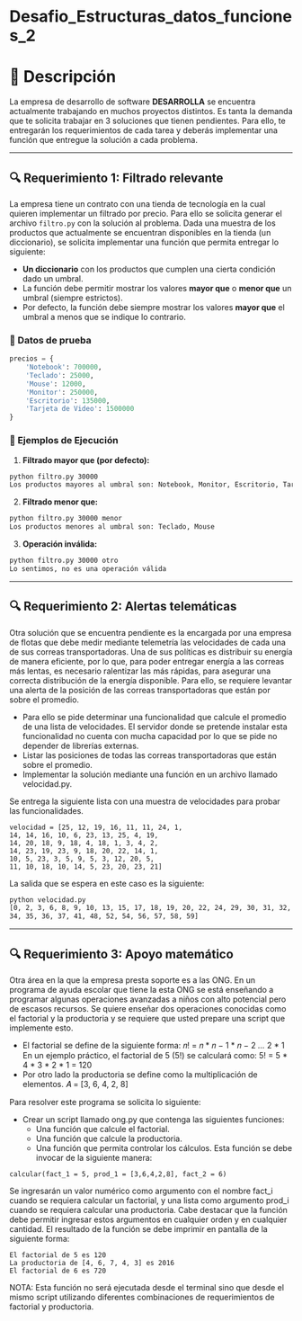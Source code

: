 # Desafio_Estructuras_datos_funciones_2

# 📝 Descripción

La empresa de desarrollo de software **DESARROLLA** se encuentra actualmente trabajando en muchos proyectos distintos. Es tanta la demanda que te solicita trabajar en 3 soluciones que tienen pendientes. Para ello, te entregarán los requerimientos de cada tarea y deberás implementar una función que entregue la solución a cada problema.

---

## 🔍 Requerimiento 1: Filtrado relevante

La empresa tiene un contrato con una tienda de tecnología en la cual quieren implementar un filtrado por precio. Para ello se solicita generar el archivo `filtro.py` con la solución al problema. Dada una muestra de los productos que actualmente se encuentran disponibles en la tienda (un diccionario), se solicita implementar una función que permita entregar lo siguiente:

- **Un diccionario** con los productos que cumplen una cierta condición dado un umbral.
- La función debe permitir mostrar los valores **mayor que** o **menor que** un umbral (siempre estrictos).
- Por defecto, la función debe siempre mostrar los valores **mayor que** el umbral a menos que se indique lo contrario.

### 🧪 Datos de prueba
```python
precios = {
    'Notebook': 700000,
    'Teclado': 25000,
    'Mouse': 12000,
    'Monitor': 250000,
    'Escritorio': 135000,
    'Tarjeta de Video': 1500000
}
```

### 📌 Ejemplos de Ejecución

1. **Filtrado mayor que (por defecto):**
```bash
python filtro.py 30000
Los productos mayores al umbral son: Notebook, Monitor, Escritorio, Tarjeta de Video
```

2. **Filtrado menor que:**
```bash
python filtro.py 30000 menor
Los productos menores al umbral son: Teclado, Mouse
```

3. **Operación inválida:**
```bash
python filtro.py 30000 otro
Lo sentimos, no es una operación válida
```

---

## 🔍 Requerimiento 2: Alertas telemáticas

Otra solución que se encuentra pendiente es la encargada por una empresa de flotas que debe medir mediante telemetría las velocidades de cada una de sus correas transportadoras. Una de sus políticas es distribuir su energía de manera eficiente, por lo que, para poder entregar energía a las correas más lentas, es necesario ralentizar las más rápidas, para asegurar una correcta distribución de la energía disponible. Para ello, se requiere levantar una alerta de la posición de las correas transportadoras que están por sobre el promedio.

- Para ello se pide determinar una funcionalidad que calcule el promedio de una lista de velocidades. El servidor donde se pretende instalar esta funcionalidad no cuenta con mucha capacidad por lo que se pide no depender de librerías externas.
- Listar las posiciones de todas las correas transportadoras que están sobre el promedio.
- Implementar la solución mediante una función en un archivo llamado velocidad.py.

Se entrega la siguiente lista con una muestra de velocidades para probar las funcionalidades.

```
velocidad = [25, 12, 19, 16, 11, 11, 24, 1,
14, 14, 16, 10, 6, 23, 13, 25, 4, 19,
14, 20, 18, 9, 18, 4, 18, 1, 3, 4, 2,
14, 23, 19, 23, 9, 18, 20, 22, 14, 1,
10, 5, 23, 3, 5, 9, 5, 3, 12, 20, 5,
11, 10, 18, 10, 14, 5, 23, 20, 23, 21]
```

La salida que se espera en este caso es la siguiente:

```bash
python velocidad.py
[0, 2, 3, 6, 8, 9, 10, 13, 15, 17, 18, 19, 20, 22, 24, 29, 30, 31, 32,
34, 35, 36, 37, 41, 48, 52, 54, 56, 57, 58, 59]
```

---

## 🔍 Requerimiento 3: Apoyo matemático

Otra área en la que la empresa presta soporte es a las ONG. En un programa de ayuda escolar que tiene la esta ONG se está enseñando a programar algunas operaciones avanzadas a niños con alto potencial pero de escasos recursos. Se quiere enseñar dos operaciones conocidas como el factorial y la productoria y se requiere que usted prepare una script que implemente esto.

- El factorial se define de la siguiente forma:
𝑛! = 𝑛 * 𝑛 − 1 * 𝑛 − 2 *...* 2 * 1
En un ejemplo práctico, el factorial de 5 (5!) se calculará como:
5! = 5 * 4 * 3 * 2 * 1 = 120
- Por otro lado la productoria se define como la multiplicación de elementos.
𝐴 = [3, 6, 4, 2, 8]

Para resolver este programa se solicita lo siguiente:
- Crear un script llamado ong.py que contenga las siguientes funciones:
  - Una función que calcule el factorial.
  - Una función que calcule la productoria.
  - Una función que permita controlar los cálculos. Esta función se debe invocar
de la siguiente manera:

```
calcular(fact_1 = 5, prod_1 = [3,6,4,2,8], fact_2 = 6)
```

Se ingresarán un valor numérico como argumento con el nombre fact_i cuando se requiera calcular un factorial, y una lista como argumento prod_i cuando se requiera calcular una productoria. Cabe destacar que la función debe permitir ingresar estos argumentos en cualquier orden y en cualquier cantidad. El resultado de la función se debe imprimir en pantalla de la siguiente forma:

```
El factorial de 5 es 120
La productoria de [4, 6, 7, 4, 3] es 2016
El factorial de 6 es 720
```

NOTA: Esta función no será ejecutada desde el terminal sino que desde el mismo script utilizando diferentes combinaciones de requerimientos de factorial y productoria.
